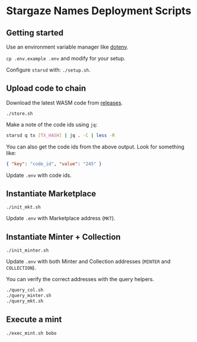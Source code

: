 # Stargaze Names Deployment Scripts

## Getting started

Use an environment variable manager like [dotenv](https://github.com/motdotla/dotenv).

`cp .env.example .env` and modify for your setup.

Configure `starsd` with: `./setup.sh`.

## Upload code to chain

Download the latest WASM code from [releases](https://github.com/public-awesome/names/releases).

`./store.sh`

Make a note of the code ids using `jq`:

```sh
starsd q tx [TX_HASH] | jq . -C | less -R
```

You can also get the code ids from the above output. Look for something like:

```json
{ "key": "code_id", "value": "245" }
```

Update `.env` with code ids.

## Instantiate Marketplace

`./init_mkt.sh`

Update `.env` with Marketplace address (`MKT`).

## Instantiate Minter + Collection

`./init_minter.sh`

Update `.env` with both Minter and Collection addresses (`MINTER` and `COLLECTION`).

You can verify the correct addresses with the query helpers.

```sh
./query_col.sh
./query_minter.sh
./query_mkt.sh
```

## Execute a mint

```sh
./exec_mint.sh bobo
```
